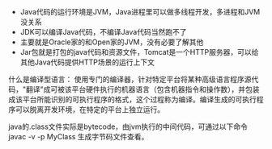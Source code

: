 - Java代码的运行环境是JVM，Java进程里可以做多线程开发，多进程和JVM没关系 
- JDK可以编译Java代码，不编译Java代码当然跑不了
- 主要就是Oracle家的和Open家的JVM，没有必要了解其他
- Jar包就是打包的java代码和资源文件，Tomcat是一个HTTP服务器，可以给其他Java代码提供HTTP场景的运行上下文

什么是编译型语言：
使用专门的编译器，针对特定平台将某种高级语言程序源代码，"翻译"成可被该平台硬件执行的机器语言（包含机器指令和操作数），并包装成该平台所能识别的可执行程序的格式，这个过程称为编译。编译生成的可执行程序可以脱离开发环境，在特定的平台上独立运行。

java的.class文件实际是bytecode，由jvm执行的中间代码，可通过以下命令
javac -v -p MyClass
生成字节码文件查看。
